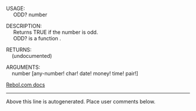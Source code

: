 USAGE:  
&nbsp;&nbsp;&nbsp;&nbsp;&nbsp;ODD?&nbsp;number&nbsp;  
  
DESCRIPTION:  
&nbsp;&nbsp;&nbsp;&nbsp;&nbsp;Returns&nbsp;TRUE&nbsp;if&nbsp;the&nbsp;number&nbsp;is&nbsp;odd.  
&nbsp;&nbsp;&nbsp;&nbsp;&nbsp;ODD?&nbsp;is&nbsp;a&nbsp;function&nbsp;.  
  
RETURNS:  
&nbsp;&nbsp;&nbsp;&nbsp;(undocumented)  
  
ARGUMENTS:  
&nbsp;&nbsp;&nbsp;&nbsp;number&nbsp;[any-number!&nbsp;char!&nbsp;date!&nbsp;money!&nbsp;time!&nbsp;pair!]  

[Rebol.com docs](http://www.rebol.com/r3/docs/functions/odd-q.html)
___
Above this line is autogenerated. Place user comments below.